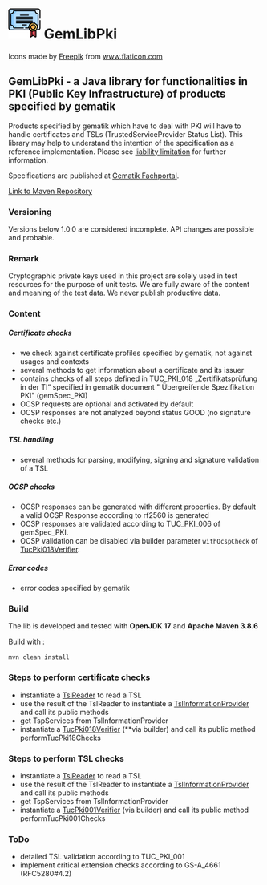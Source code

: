 # ![Logo](./doc/images/certification_64px.png) GemLibPki

<div>Icons made by <a href="https://www.freepik.com" title="Freepik">Freepik</a> from 
<a href="https://www.flaticon.com/" title="Flaticon">www.flaticon.com</a></div>

## GemLibPki - a Java library for functionalities in PKI (Public Key Infrastructure) of products specified by gematik

Products specified by gematik which have to deal with PKI will have to handle certificates and
TSLs (TrustedServiceProvider Status List). This library may help to understand the intention of the
specification as a reference implementation.
Please
see [liability limitation](https://fachportal.gematik.de/default-titlegrundsaetzliche-nutzungsbedingungen)
for further information.

Specifications are published at [Gematik Fachportal](https://fachportal.gematik.de/).

[Link to Maven Repository](https://mvnrepository.com/artifact/de.gematik.pki.gemlibpki/gemLibPki)

### Versioning

Versions below 1.0.0 are considered incomplete. API changes are possible and probable.

### Remark

Cryptographic private keys used in this project are solely used in test resources for the purpose of
unit tests.
We are fully aware of the content and meaning of the test data. We never publish productive data.

### Content

##### Certificate checks

- we check against certificate profiles specified by gematik, not against usages and contexts
- several methods to get information about a certificate and its issuer
- contains checks of all steps defined in TUC_PKI_018 „Zertifikatsprüfung in der TI“ specified in
  gematik document "
  Übergreifende Spezifikation PKI" (gemSpec_PKI)
- OCSP requests are optional and activated by default
- OCSP responses are not analyzed beyond status GOOD (no signature checks etc.)

##### TSL handling

- several methods for parsing, modifying, signing and signature validation of a TSL

##### OCSP checks

- OCSP responses can be generated with different properties. By default a valid OCSP Response
  according to rf2560 is generated
- OCSP responses are validated according to TUC_PKI_006 of gemSpec_PKI.
- OCSP validation can be disabled via builder parameter `withOcspCheck` of
  [TucPki018Verifier](src/main/java/de/gematik/pki/gemlibpki/certificate/TucPki018Verifier.java).

##### Error codes

- error codes specified by gematik

### Build

The lib is developed and tested with **OpenJDK 17** and **Apache Maven 3.8.6**

Build with :

    mvn clean install

### Steps to perform certificate checks

- instantiate a [TslReader](src/main/java/de/gematik/pki/gemlibpki/tsl/TslReader.java) to read a TSL
- use the result of the TslReader to instantiate
  a [TslInformationProvider](src/main/java/de/gematik/pki/gemlibpki/tsl/TslInformationProvider.java)
  and call its public methods
- get TspServices from TslInformationProvider
- instantiate
  a [TucPki018Verifier](src/main/java/de/gematik/pki/gemlibpki/certificate/TucPki018Verifier.java) (**via builder) and call its public method performTucPki18Checks

### Steps to perform TSL checks

- instantiate a [TslReader](src/main/java/de/gematik/pki/gemlibpki/tsl/TslReader.java) to read a TSL
- use the result of the TslReader to instantiate
  a [TslInformationProvider](src/main/java/de/gematik/pki/gemlibpki/tsl/TslInformationProvider.java)
  and call its public methods
- get TspServices from TslInformationProvider
- instantiate
  a [TucPki001Verifier](src/main/java/de/gematik/pki/gemlibpki/tsl/TucPki001Verifier.java) (via
  builder) and call its
  public method performTucPki001Checks

### ToDo

- detailed TSL validation according to TUC_PKI_001
- implement critical extension checks according to GS-A_4661 (RFC5280#4.2)
